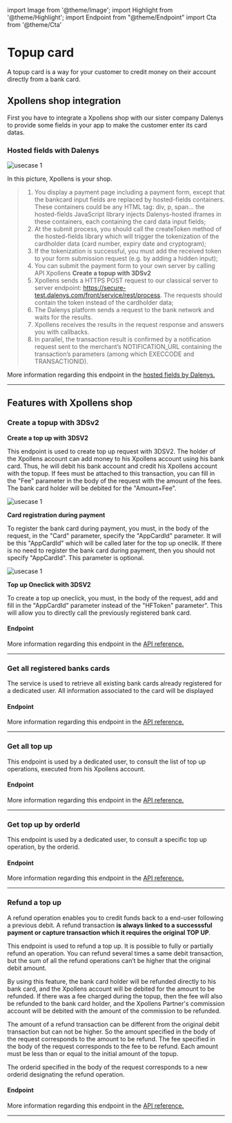 import Image from '@theme/Image';
import Highlight from '@theme/Highlight';
import Endpoint from "@theme/Endpoint"
import Cta from '@theme/Cta'

# Topup card


A topup card is a way for your customer to credit money on their account directly from a bank card.


## Xpollens shop integration

First you have to integrate a Xpollens shop with our sister company Dalenys to provide some fields in your app to make the customer enter its card datas.

### Hosted fields with Dalenys

<Image src="docs/PayOUT_HostedFields.png" alt="usecase 1"/>

In this picture, Xpollens is your shop.

> 1. You display a payment page including a payment form, except that the bankcard input fields are replaced by hosted-fields containers. These containers could be any HTML tag: div, p, span… the hosted-fields JavaScript library injects Dalenys-hosted iframes in these containers, each containing the card data input fields;
> 2. At the submit process, you should call the createToken method of the hosted-fields library which will trigger the tokenization of the cardholder data (card number, expiry date and cryptogram);
> 3. If the tokenization is successful, you must add the received token to your form submission request (e.g. by adding a hidden input);
> 4. You can submit the payment form to your own server by calling API Xpollens **Create a topup with 3DSv2**
> 5. Xpollens sends a HTTPS POST request to our classical server to server endpoint: https://secure-test.dalenys.com/front/service/rest/process. The requests should contain the token instead of the cardholder data;
> 6. The Dalenys platform sends a request to the bank network and waits for the results.
> 7. Xpollens receives the results in the request response and answers you with callbacks.
> 8. In parallel, the transaction result is confirmed by a notification request sent to the merchant’s NOTIFICATION_URL containing the transaction’s parameters (among which EXECCODE and TRANSACTIONID).  




More information regarding this endpoint in the [hosted fields by Dalenys.](https://developer.dalenys.com/integration-modes/hosted-fields.html)

---

## Features with Xpollens shop

### Create a topup with 3DSv2

**Create a top up with 3DSV2**

This endpoint is used to create top up request with 3DSV2. The holder of the Xpollens account can add money to his Xpollens account using his bank card. Thus, he will debit his bank account and credit his Xpollens account with the topup.
If fees must be attached to this transaction, you can fill in the "Fee" parameter in the body of the request with the amount of the fees. The bank card holder will be debited for the "Amount+Fee".

<Image src="docs/Topup_Create3DS.png" alt="usecase 1"/>

**Card registration during payment**

To register the bank card during payment, you must, in the body of the request, in the "Card" parameter, specify the "AppCardId" parameter. It will be this "AppCardId" which will be called later for the top up oneclik. If there is no need to register the bank card during payment, then you should not specify "AppCardId". This parameter is optional.

<Image src="docs/Topup_RegisterCard.png" alt="usecase 1"/>

**Top up Oneclick with 3DSV2**

To create a top up oneclick, you must, in the body of the request, add and fill in the "AppCardId" parameter instead of the "HFToken" parameter". This will allow you to directly call the previously registered bank card.

#### Endpoint

More information regarding this endpoint in the [API reference.](/api/Core)

<Endpoint apiUrl="/v1.0/migrationProxy" path="/api/v1.1/payins/cardpayments" method="post"/>

---

### Get all registered banks cards
  
The service is used to retrieve all existing bank cards already registered for a dedicated user. All information associated to the card will be displayed

#### Endpoint

More information regarding this endpoint in the [API reference.](/api/Core)

<Endpoint apiUrl="/v1.0/migrationProxy" path="/api/v1.1/users/{userid}/cards/registered" method="get"/>

---

### Get all top up
  
This endpoint is used by a dedicated user, to consult the list of top up operations, executed from his Xpollens account.

#### Endpoint

More information regarding this endpoint in the [API reference.](/api/Core)

<Endpoint apiUrl="/v1.0/migrationProxy" path="/api/v1.1/users/{userid}/payins/cardpayments" method="get"/>

---

### Get top up by orderId
  
This endpoint is used by a dedicated user, to consult a specific top up operation, by the orderid.

#### Endpoint

More information regarding this endpoint in the [API reference.](/api/Core)

<Endpoint apiUrl="/v1.0/migrationProxy" path="/api/v1.1/users/{userid}/payins/cardpayments/{id}" method="get"/>

---

### Refund a top up
  
A refund operation enables you to credit funds back to a end-user following a previous debit. A refund transaction **is always linked to a successsful payment or capture transaction which it requires the original TOP UP**.

This endpoint is used to refund a top up. It is possible to fully or partially refund an operation. You can refund several times a same debit transaction, but the sum of all the refund operations can’t be higher that the original debit amount.

By using this feature, the bank card holder will be refunded directly to his bank card, and the Xpollens account will be debited for the amount to be refunded. If there was a fee charged during the topup, then the fee will also be refunded to the bank card holder, and the Xpollens Partner's commission account will be debited with the amount of the commission to be refunded.

The amount of a refund transaction can be different from the original debit transaction but can not be higher. So the amount specified in the body of the request corresponds to the amount to be refund. The fee specified in the body of the request corresponds to the fee to be refund. Each amount must be less than or equal to the initial amount of the topup. 

The orderid specified in the body of the request corresponds to a new orderid designating the refund operation.

#### Endpoint

More information regarding this endpoint in the [API reference.](/api/Core)

<Endpoint apiUrl="/v1.0/migrationProxy" path="/api/v1.1/users/{userid}/payins/cardpayments/{id}/payments/{paymentid}/refunds" method="post"/>

---

<Cta
  context="doc"
  ui="button"
  link="/api/Core"
  label="Try it out"
/>

